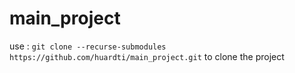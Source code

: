 # main_project

use : `git clone --recurse-submodules https://github.com/huardti/main_project.git` to clone the project
